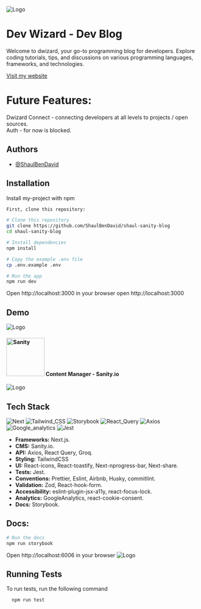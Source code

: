 ![Logo](https://i.postimg.cc/x1SFYS0t/Logo.png)

# Dev Wizard - Dev Blog

Welcome to dwizard, your go-to programming blog for developers. Explore coding tutorials, tips, and discussions on various programming languages, frameworks, and technologies.

[Visit my website](https://dwizard.io)

# Future Features:

Dwizard Connect - connecting developers at all levels to projects / open sources.  
Auth - for now is blocked.

## Authors

- [@ShaulBenDavid](https://github.com/ShaulBenDavid)

## Installation

Install my-project with npm

```bash
First, clone this repository:

# Clone this repository
git clone https://github.com/ShaulBenDavid/shaul-sanity-blog
cd shaul-sanity-blog

# Install dependencies
npm install

# Copy the example .env file
cp .env.example .env

# Run the app
npm run dev

```

Open http://localhost:3000 in your browser
open http://localhost:3000

## Demo

![Logo](https://i.postimg.cc/FsPgC5YY/Screenshot-2024-02-03-at-11-30-14-2.png)

#### <img src="https://www.sanity.io/static/images/logo_rounded_square.png" alt="Sanity" width="100" /> Content Manager - Sanity.io

![Logo](https://i.postimg.cc/gkB8qV7R/Screenshot-2024-02-03-at-11-30-40-2.png)

## Tech Stack
  ![Next](https://img.shields.io/badge/next%20js-000000?style=for-the-badge&logo=nextdotjs&logoColor=white)
  ![Tailwind_CSS](https://img.shields.io/badge/Tailwind_CSS-38B2AC?style=for-the-badge&logo=tailwind-css&logoColor=white)
  ![Storybook](https://img.shields.io/badge/storybook-FF4785?style=for-the-badge&logo=storybook&logoColor=white)
  ![React_Query](https://img.shields.io/badge/React_Query-FF4154?style=for-the-badge&logo=ReactQuery&logoColor=white)
  ![Axios](https://img.shields.io/badge/axios-671ddf?&style=for-the-badge&logo=axios&logoColor=white)
  ![Google_analytics](https://img.shields.io/badge/Google%20Analytics-E37400?style=for-the-badge&logo=google%20analytics&logoColor=white)
  ![Jest](https://img.shields.io/badge/Jest-C21325?style=for-the-badge&logo=jest&logoColor=white)  
- **Frameworks:** Next.js.
- **CMS:** Sanity.io.
- **API:** Axios, React Query, Groq.
- **Styling:** TailwindCSS
- **UI:** React-icons, React-toastify, Next-nprogress-bar, Next-share.
- **Tests:** Jest.
- **Conventions:** Prettier, Eslint, Airbnb, Husky, commitlint.
- **Validation:** Zod, React-hook-form.
- **Accessibility:** eslint-plugin-jsx-a11y, react-focus-lock.
- **Analytics:** GoogleAnalytics, react-cookie-consent.
- **Docs:** Storybook.  


## Docs:

```bash
# Run the docs
npm run storybook

```

Open http://localhost:6006 in your browser
![Logo](https://i.postimg.cc/qqk3KDP9/Screenshot-2024-02-03-at-15-41-02.png)

## Running Tests

To run tests, run the following command

```bash
  npm run test
```
